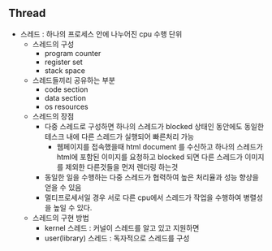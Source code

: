 Thread
---------

* 스레드 : 하나의 프로세스 안에 나누어진 cpu 수행 단위
    * 스레드의 구성
        * program counter
        * register set
        * stack space
    * 스레드들끼리 공유하는 부분
        * code section
        * data section
        * os resources
    * 스레드의 장점
        * 다중 스레드로 구성하면 하나의 스레드가 blocked 상태인 동안에도 동일한 테스크 내에 다른 스레드가 실행되어 빠른처리 가능
            * 웹페이지를 접속했을때 html document 를 수신하고 하나의 스레드가 html에 포함된 이미지를 요청하고 blocked 되면
              다른 스레드가 이미지를 제외한 다른것들을 먼저 렌더링 하는것
        * 동일한 일을 수행하는 다중 스레드가 협력하여 높은 처리율과 성능 향상을 얻을 수 있음
        * 멀티프로세서일 경우 서로 다른 cpu에서 스레드가 작업을 수행하여 병렬성을 높일 수 있다.
    * 스레드의 구현 방법
        * kernel 스레드 : 커널이 스레드를 알고 있고 지원하면
        * user(library) 스레드 : 독자적으로 스레드를 구성
